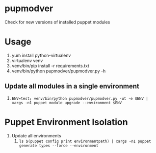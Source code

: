 # pupmodver
Check for new versions of installed puppet modules

# Usage
1. yum install python-virtualenv
1. virtualenv venv
1. venv/bin/pip install -r requirements.txt
1. venv/bin/python pupmodver/pupmodver.py -h

## Update all modules in a single environment
1. `ENV=test; venv/bin/python pupmodver/pupmodver.py -ut -e $ENV | xargs -n1 puppet module upgrade --environment $ENV`

# Puppet Environment Isolation
1. Update all environments
   1. `ls $(puppet config print environmentpath) | xargs -n1 puppet generate types --force --environment`
